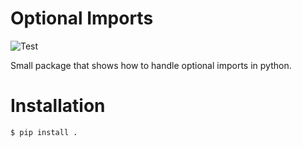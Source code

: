 # Optional Imports

![Test](https://github.com/kevinsawade/optional_imports/actions/workflows/test.yml/badge.svg)

Small package that shows how to handle optional imports in python.


# Installation

```bash
$ pip install .
```
